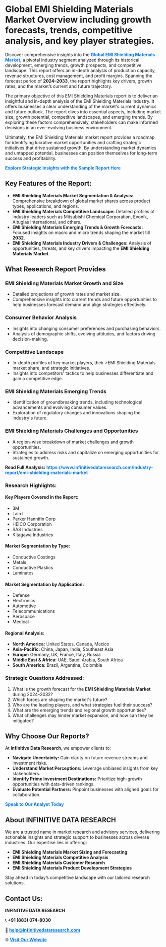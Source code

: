 <h1>Global EMI Shielding Materials Market Overview including growth forecasts, trends, competitive analysis, and key player strategies.</h1>
<p>
Discover comprehensive insights into the 
<a href="https://www.infinitivedataresearch.com/industry-report/emi-shielding-materials-market" rel="dofollow" style="color: #007BFF; text-decoration: none;"><strong>Global EMI Shielding Materials Market</strong></a>, a pivotal industry segment analyzed through its historical development, emerging trends, growth prospects, and competitive landscape. This report offers an in-depth analysis of production capacity, revenue structures, cost management, and profit margins. Spanning the forecast period of <strong>2024–2033</strong>, the report highlights key drivers, growth rates, and the market’s current and future trajectory.
</p>
<p>
The primary objective of this EMI Shielding Materials report is to deliver an insightful and in-depth analysis of the EMI Shielding Materials industry. It offers businesses a clear understanding of the market's current dynamics and future outlook. The report dives into essential aspects, including market size, growth potential, competitive landscapes, and emerging trends. By exploring these factors comprehensively, stakeholders can make informed decisions in an ever-evolving business environment.
</p>
<p>
Ultimately, the EMI Shielding Materials market report provides a roadmap for identifying lucrative market opportunities and crafting strategic initiatives that drive sustained growth. By understanding market dynamics and untapped potential, businesses can position themselves for long-term success and profitability.
</p>
<p>
<a href="https://www.infinitivedataresearch.com/request-sample/reportId=106167" style="color: #007BFF; text-decoration: none;"><strong>Explore Strategic Insights with the Sample Report Here</strong></a>
</p>

<h2>Key Features of the Report:</h2>
<ul>
<li><strong>EMI Shielding Materials Market Segmentation & Analysis:</strong> Comprehensive breakdown of global market shares across product types, applications, and regions.</li>
<li><strong>EMI Shielding Materials Competitive Landscape:</strong> Detailed profiles of industry leaders such as Mitsubishi Chemical Corporation, Evonik, Altuglas International, and others.</li>
<li><strong>EMI Shielding Materials Emerging Trends & Growth Forecasts:</strong> Focused insights on macro and micro trends shaping the market till <strong>2032</strong>.</li>
<li><strong>EMI Shielding Materials Industry Drivers & Challenges:</strong> Analysis of opportunities, threats, and key drivers impacting the <strong>EMI Shielding Materials Market</strong>.</li>
</ul>

<h2>What Research Report Provides</h2>
<h3>EMI Shielding Materials Market Growth and Size</h3>
<ul>
<li>Detailed projections of growth rates and market size.</li>
<li>Comprehensive insights into current trends and future opportunities to help businesses forecast demand and align strategies effectively.</li>
</ul>

<h3>Consumer Behavior Analysis</h3>
<ul>
<li>Insights into changing consumer preferences and purchasing behaviors.</li>
<li>Analysis of demographic shifts, evolving attitudes, and factors driving decision-making.</li>
</ul>

<h3>Competitive Landscape</h3>
<ul>
<li>In-depth profiles of key market players, their >EMI Shielding Materials market share, and strategic initiatives.</li>
<li>Insights into competitors' tactics to help businesses differentiate and gain a competitive edge.</li>
</ul>

<h3>EMI Shielding Materials Emerging Trends</h3>
<ul>
<li>Identification of groundbreaking trends, including technological advancements and evolving consumer values.</li>
<li>Exploration of regulatory changes and innovations shaping the industry's future.</li>
</ul>

<h3>EMI Shielding Materials Challenges and Opportunities</h3>
<ul>
<li>A region-wise breakdown of market challenges and growth opportunities.</li>
<li>Strategies to address risks and capitalize on emerging opportunities for sustained growth.</li>
</ul>
<p><strong>Read Full Analysis:</strong> <a href="https://www.infinitivedataresearch.com/industry-report/emi-shielding-materials-market" rel="dofollow" style="color: #007BFF; text-decoration: none;"><strong>https://www.infinitivedataresearch.com/industry-report/emi-shielding-materials-market</strong></a></p>
<h3>Research Highlights:</h3>
<h4>Key Players Covered in the Report:</h4>
<ul><li>3M</li><li>Laird</li><li>Parker Hannifin Corp</li><li>HEICO Corporation</li><li>SAS Industries</li><li>Kitagawa Industries</li></ul>
<h4>Market Segmentation by Type:</h4>
<ul><li>Conductive Coatings</li><li>Metals</li><li>Conductive Plastics</li><li>Laminates</li></ul>
<h4>Market Segmentation by Application:</h4>
<ul><li>Defense</li><li>Electronics</li><li>Automotive</li><li>Telecommunications</li><li>Aerospace</li><li>Medical</li></ul>

<h4>Regional Analysis:</h4>
<ul>
<li><strong>North America:</strong> United States, Canada, Mexico</li>
<li><strong>Asia-Pacific:</strong> China, Japan, India, Southeast Asia</li>
<li><strong>Europe:</strong> Germany, UK, France, Italy, Russia</li>
<li><strong>Middle East & Africa:</strong> UAE, Saudi Arabia, South Africa</li>
<li><strong>South America:</strong> Brazil, Argentina, Colombia</li>
</ul>

<h3>Strategic Questions Addressed:</h3>
<ol>
<li>What is the growth forecast for the <strong>EMI Shielding Materials Market</strong> during 2024–2032?</li>
<li>Which forces are shaping the market's future?</li>
<li>Who are the leading players, and what strategies fuel their success?</li>
<li>What are the emerging trends and regional growth opportunities?</li>
<li>What challenges may hinder market expansion, and how can they be mitigated?</li>
</ol>

<h2>Why Choose Our Reports?</h2>
<p>At <strong>Infinitive Data Research</strong>, we empower clients to:</p>
<ul>
<li><strong>Navigate Uncertainty:</strong> Gain clarity on future revenue streams and investment risks.</li>
<li><strong>Understand Market Perceptions:</strong> Leverage unbiased insights from key stakeholders.</li>
<li><strong>Identify Prime Investment Destinations:</strong> Prioritize high-growth opportunities with data-driven rankings.</li>
<li><strong>Evaluate Potential Partners:</strong> Pinpoint businesses with aligned goals for collaboration.</li>
</ul>
<p><a href="https://www.infinitivedataresearch.com/industry-report/emi-shielding-materials-market" rel="dofollow" style="color: #007BFF; text-decoration: none;"><strong>Speak to Our Analyst Today</strong></a></p>

<h2>About INFINITIVE DATA RESEARCH</h2>
<p>We are a trusted name in market research and advisory services, delivering actionable insights and strategic support to businesses across diverse industries. Our expertise lies in offering:</p>
<ul>
<li><strong>EMI Shielding Materials Market Sizing and Forecasting</strong></li>
<li><strong>EMI Shielding Materials Competitive Analysis</strong></li>
<li><strong>EMI Shielding Materials Customer Research</strong></li>
<li><strong>EMI Shielding Materials Product Development Strategies</strong></li>
</ul>
<p>Stay ahead in today’s competitive landscape with our tailored research solutions.</p>

<h2>Contact Us:</h2>
<p><strong>INFINITIVE DATA RESEARCH</strong></p>
<p>📞 <strong>+91 (883) 074-8030</strong></p>
<p>📧 <strong><a href="mailto:help@infinitivedataresearch.com" style="color: #007BFF;">help@infinitivedataresearch.com</a></strong></p>
<p>🌐 <strong><a href="https://www.infinitivedataresearch.com" rel="dofollow" style="color: #007BFF;">Visit Our Website</a></strong></p>